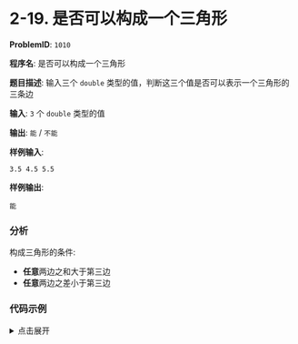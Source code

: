 # 2-19. 是否可以构成一个三角形

**ProblemID**: `1010`

**程序名**: 是否可以构成一个三角形

**题目描述**: 输入三个 `double` 类型的值，判断这三个值是否可以表示一个三角形的三条边

**输入**: `3` 个 `double` 类型的值

**输出**: `能` / `不能`

**样例输入**:
```text
3.5 4.5 5.5
```

**样例输出**:
```text
能
```

### 分析

构成三角形的条件:
- **任意**两边之和大于第三边
- **任意**两边之差小于第三边

### 代码示例

<details>
<summary>点击展开</summary>

```cpp
#include <iostream>
using namespace std;

int main() {
    double a, b, c;
    cin >> a >> b >> c;
    // scanf("%lf %lf %lf", &a, &b, &c);
    bool b1 = a + b > c && a + c > b && b + c > a; // **任意**两边之和大于第三边
    bool b2 = a - b < c && b - c < a && c - a < b; // **任意**两边之差小于第三边
    if (b1 && b2) {
        cout << "能" << endl;
    } else {
        cout << "不能" << endl;
    }
    return 0;
}
```

```output
< 3 4 5
> 能
```

</details>